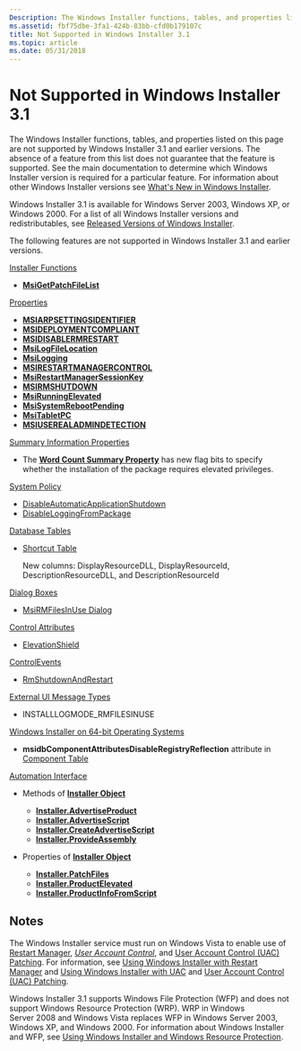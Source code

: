 ```yaml
---
Description: The Windows Installer functions, tables, and properties listed on this page are not supported by Windows Installer&\#160;3.1 and earlier versions.
ms.assetid: fbf75dbe-3fa1-424b-83bb-cfd0b179107c
title: Not Supported in Windows Installer 3.1
ms.topic: article
ms.date: 05/31/2018
---
```


# Not Supported in Windows Installer 3.1

The Windows Installer functions, tables, and properties listed on this page are not supported by Windows Installer 3.1 and earlier versions. The absence of a feature from this list does not guarantee that the feature is supported. See the main documentation to determine which Windows Installer version is required for a particular feature. For information about other Windows Installer versions see [What's New in Windows Installer](what-s-new-in-windows-installer.md).

Windows Installer 3.1 is available for Windows Server 2003, Windows XP, or Windows 2000. For a list of all Windows Installer versions and redistributables, see [Released Versions of Windows Installer](released-versions-of-windows-installer.md).

The following features are not supported in Windows Installer 3.1 and earlier versions.

[Installer Functions](installer-functions.md)

-   [**MsiGetPatchFileList**](/windows/desktop/api/Msi/nf-msi-msigetpatchfilelista)

[Properties](properties.md)

-   [**MSIARPSETTINGSIDENTIFIER**](msiarpsettingsidentifier.md)
-   [**MSIDEPLOYMENTCOMPLIANT**](msideploymentcompliant.md)
-   [**MSIDISABLERMRESTART**](msidisablermrestart.md)
-   [**MsiLogFileLocation**](msilogfilelocation.md)
-   [**MsiLogging**](msilogging.md)
-   [**MSIRESTARTMANAGERCONTROL**](msirestartmanagercontrol.md)
-   [**MsiRestartManagerSessionKey**](msirestartmanagersessionkey.md)
-   [**MSIRMSHUTDOWN**](msirmshutdown.md)
-   [**MsiRunningElevated**](msirunningelevated-.md)
-   [**MsiSystemRebootPending**](msisystemrebootpending.md)
-   [**MsiTabletPC**](msitabletpc.md)
-   [**MSIUSEREALADMINDETECTION**](msiuserealadmindetection.md)

[Summary Information Properties](summary-information-stream-reference.md)

-   The [**Word Count Summary Property**](word-count-summary.md) has new flag bits to specify whether the installation of the package requires elevated privileges.

[System Policy](system-policy.md)

-   [DisableAutomaticApplicationShutdown](disableautomaticapplicationshutdown.md)
-   [DisableLoggingFromPackage](disableloggingfrompackage.md)

[Database Tables](database-tables.md)

-   [Shortcut Table](shortcut-table.md)

    New columns: DisplayResourceDLL, DisplayResourceId, DescriptionResourceDLL, and DescriptionResourceId

[Dialog Boxes](dialog-boxes.md)

-   [MsiRMFilesInUse Dialog](msirmfilesinuse-dialog.md)

[Control Attributes](control-attributes.md)

-   [ElevationShield](elevationshield-attribute.md)

[ControlEvents](control-events.md)

-   [RmShutdownAndRestart](rmshutdownandrestart-controlevent.md)

[External UI Message Types](/windows/desktop/api/Msi/nf-msi-msisetexternaluia)

-   INSTALLLOGMODE\_RMFILESINUSE

[Windows Installer on 64-bit Operating Systems](windows-installer-on-64-bit-operating-systems.md)

-   **msidbComponentAttributesDisableRegistryReflection** attribute in [Component Table](component-table.md)

[Automation Interface](automation-interface.md)

-   Methods of [**Installer Object**](installer-object.md)

    -   [**Installer.AdvertiseProduct**](installer-advertiseproduct.md)
    -   [**Installer.AdvertiseScript**](installer-advertisescript.md)
    -   [**Installer.CreateAdvertiseScript**](installer-createadvertisescript.md)
    -   [**Installer.ProvideAssembly**](installer-provideassembly.md)

-   Properties of [**Installer Object**](installer-object.md)

    -   [**Installer.PatchFiles**](installer-patchfiles.md)
    -   [**Installer.ProductElevated**](installer-productelevated.md)
    -   [**Installer.ProductInfoFromScript**](installer-productinfofromscript.md)

## Notes

The Windows Installer service must run on Windows Vista to enable use of [Restart Manager](https://msdn.microsoft.com/en-us/library/Cc948910(v=VS.85).aspx), [*User Account Control*](u-gly.md), and [User Account Control (UAC) Patching](user-account-control--uac--patching.md). For information, see [Using Windows Installer with Restart Manager](using-windows-installer-with-restart-manager.md) and [Using Windows Installer with UAC](using-windows-installer-with-uac.md) and [User Account Control (UAC) Patching](user-account-control--uac--patching.md).

Windows Installer 3.1 supports Windows File Protection (WFP) and does not support Windows Resource Protection (WRP). WRP in Windows Server 2008 and Windows Vista replaces WFP in Windows Server 2003, Windows XP, and Windows 2000. For information about Windows Installer and WFP, see [Using Windows Installer and Windows Resource Protection](windows-resource-protection-on-windows-vista.md).

 

 



